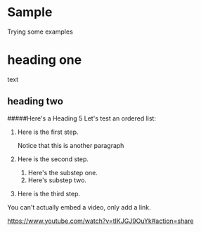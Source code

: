 # Sample
Trying some examples

# heading one
text
## heading two

#####Here's a Heading 5
Let's test an ordered list:

1.  Here is the first step.

    Notice that this is another paragraph

1.  Here is the second step.

    1. Here's the substep one.
    1. Here's substep two.

1.  Here is the third step. 

You can't actually embed a video, only add a link. 

https://www.youtube.com/watch?v=tIKJGJ9OuYk#action=share
